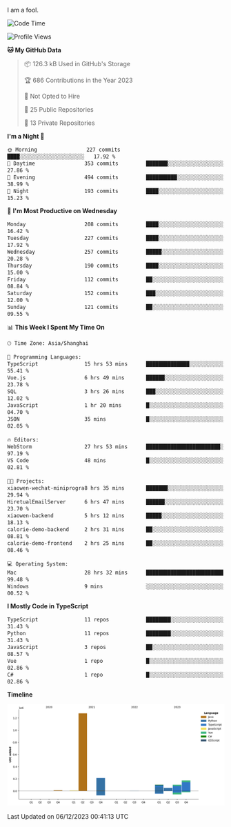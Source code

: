 I am a fool.

<!--START_SECTION:waka-->
![Code Time](http://img.shields.io/badge/Code%20Time-965%20hrs%2016%20mins-blue)

![Profile Views](http://img.shields.io/badge/Profile%20Views-0-blue)

**🐱 My GitHub Data** 

> 📦 126.3 kB Used in GitHub's Storage 
 > 
> 🏆 686 Contributions in the Year 2023
 > 
> 🚫 Not Opted to Hire
 > 
> 📜 25 Public Repositories 
 > 
> 🔑 13 Private Repositories 
 > 
**I'm a Night 🦉** 

```text
🌞 Morning                227 commits         ████░░░░░░░░░░░░░░░░░░░░░   17.92 % 
🌆 Daytime                353 commits         ███████░░░░░░░░░░░░░░░░░░   27.86 % 
🌃 Evening                494 commits         ██████████░░░░░░░░░░░░░░░   38.99 % 
🌙 Night                  193 commits         ████░░░░░░░░░░░░░░░░░░░░░   15.23 % 
```
📅 **I'm Most Productive on Wednesday** 

```text
Monday                   208 commits         ████░░░░░░░░░░░░░░░░░░░░░   16.42 % 
Tuesday                  227 commits         ████░░░░░░░░░░░░░░░░░░░░░   17.92 % 
Wednesday                257 commits         █████░░░░░░░░░░░░░░░░░░░░   20.28 % 
Thursday                 190 commits         ████░░░░░░░░░░░░░░░░░░░░░   15.00 % 
Friday                   112 commits         ██░░░░░░░░░░░░░░░░░░░░░░░   08.84 % 
Saturday                 152 commits         ███░░░░░░░░░░░░░░░░░░░░░░   12.00 % 
Sunday                   121 commits         ██░░░░░░░░░░░░░░░░░░░░░░░   09.55 % 
```


📊 **This Week I Spent My Time On** 

```text
🕑︎ Time Zone: Asia/Shanghai

💬 Programming Languages: 
TypeScript               15 hrs 53 mins      ██████████████░░░░░░░░░░░   55.41 % 
Vue.js                   6 hrs 49 mins       ██████░░░░░░░░░░░░░░░░░░░   23.78 % 
SQL                      3 hrs 26 mins       ███░░░░░░░░░░░░░░░░░░░░░░   12.02 % 
JavaScript               1 hr 20 mins        █░░░░░░░░░░░░░░░░░░░░░░░░   04.70 % 
JSON                     35 mins             █░░░░░░░░░░░░░░░░░░░░░░░░   02.05 % 

🔥 Editors: 
WebStorm                 27 hrs 53 mins      ████████████████████████░   97.19 % 
VS Code                  48 mins             █░░░░░░░░░░░░░░░░░░░░░░░░   02.81 % 

🐱‍💻 Projects: 
xiaowen-wechat-miniprogra8 hrs 35 mins       ███████░░░░░░░░░░░░░░░░░░   29.94 % 
HiretualEmailServer      6 hrs 47 mins       ██████░░░░░░░░░░░░░░░░░░░   23.70 % 
xiaowen-backend          5 hrs 12 mins       █████░░░░░░░░░░░░░░░░░░░░   18.13 % 
calorie-demo-backend     2 hrs 31 mins       ██░░░░░░░░░░░░░░░░░░░░░░░   08.81 % 
calorie-demo-frontend    2 hrs 25 mins       ██░░░░░░░░░░░░░░░░░░░░░░░   08.46 % 

💻 Operating System: 
Mac                      28 hrs 32 mins      █████████████████████████   99.48 % 
Windows                  9 mins              ░░░░░░░░░░░░░░░░░░░░░░░░░   00.52 % 
```

**I Mostly Code in TypeScript** 

```text
TypeScript               11 repos            ████████░░░░░░░░░░░░░░░░░   31.43 % 
Python                   11 repos            ████████░░░░░░░░░░░░░░░░░   31.43 % 
JavaScript               3 repos             ██░░░░░░░░░░░░░░░░░░░░░░░   08.57 % 
Vue                      1 repo              █░░░░░░░░░░░░░░░░░░░░░░░░   02.86 % 
C#                       1 repo              █░░░░░░░░░░░░░░░░░░░░░░░░   02.86 % 
```



**Timeline**

![Lines of Code chart](https://raw.githubusercontent.com/VeejaLiu/VeejaLiu/master/assets/bar_graph.png)


 Last Updated on 06/12/2023 00:41:13 UTC
<!--END_SECTION:waka-->
